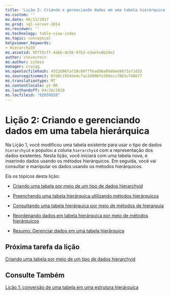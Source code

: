 ```yaml
---
title: 'Lição 2: Criando e gerenciando dados em uma tabela hierárquica | Microsoft Docs'
ms.custom: ''
ms.date: 06/13/2017
ms.prod: sql-server-2014
ms.reviewer: ''
ms.technology: table-view-index
ms.topic: conceptual
helpviewer_keywords:
- HierarchyID
ms.assetid: 95f55cff-4abb-4c08-97b3-e3ae5e8b24e2
author: stevestein
ms.author: sstein
manager: craigg
ms.openlocfilehash: 4553d98faf18c00fff6ad90a09d0ee9071a71d32
ms.sourcegitcommit: 6fd8c1914de4c7ac24900fe388ecc7883c740077
ms.translationtype: MT
ms.contentlocale: pt-BR
ms.lasthandoff: 04/26/2020
ms.locfileid: "62659928"
---
```

# <a name="lesson-2-creating-and-managing-data-in-a-hierarchical-table"></a>Lição 2: Criando e gerenciando dados em uma tabela hierárquica
  Na Lição 1, você modificou uma tabela existente para usar o tipo de dados `hierarchyid` e populou a coluna `hierarchyid` com a representação dos dados existentes. Nesta lição, você iniciará com uma tabela nova, e inserindo dados usando os métodos hierárquicos. Em seguida, você vai consultar e manipular os dados usando os métodos hierárquicos.  
  
 Eis os tópicos desta lição:  
  
-   [Criando uma tabela por meio de um tipo de dados hierarchyid](lesson-2-1-creating-a-table-using-the-hierarchyid-data-type.md)  
  
-   [Preenchendo uma tabela hierárquica utilizando métodos hierárquicos](lesson-2-2-populating-a-hierarchical-table-using-hierarchical-methods.md)  
  
-   [Consultando uma tabela hierárquica por meio de métodos de hierarquia](lesson-2-3-querying-a-hierarchical-table-using-hierarchy-methods.md)  
  
-   [Reordenando dados em tabela hierárquica por meio de métodos hierárquicos](lesson-2-4-reordering-data-in-a-hierarchical-table-using-hierarchical-methods.md)  
  
-   [Resumo: Gerenciar dados em uma tabela hierárquica](lesson-2-5-summary-managing-data-in-a-hierarchical-table.md)  
  
## <a name="next-task-in-lesson"></a>Próxima tarefa da lição  
 [Criando uma tabela por meio de um tipo de dados hierarchyid](lesson-2-1-creating-a-table-using-the-hierarchyid-data-type.md)  
  
## <a name="see-also"></a>Consulte Também  
 [Lição 1: conversão de uma tabela em uma estrutura hierárquica](lesson-1-converting-a-table-to-a-hierarchical-structure.md)  
  
  
